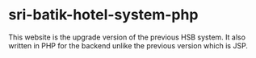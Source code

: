 # sri-batik-hotel-system-php
This website is the upgrade version of the previous HSB system. It also written in PHP for the backend unlike the previous version which is JSP.
